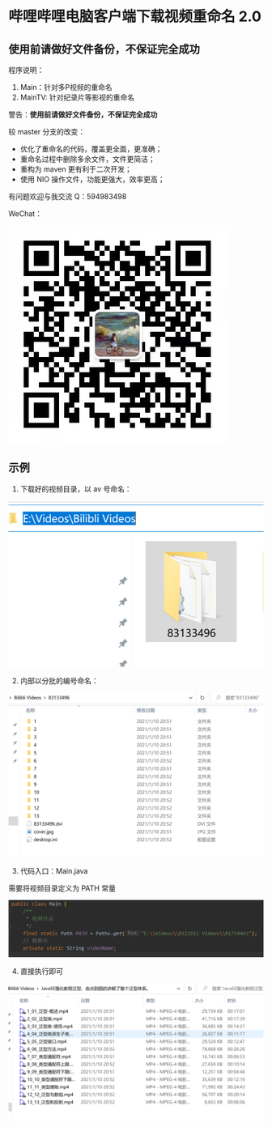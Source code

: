 # 哔哩哔哩电脑客户端下载视频重命名 2.0

## 使用前请做好文件备份，不保证完全成功

程序说明：
1. Main：针对多P视频的重命名
2. MainTV: 针对纪录片等影视的重命名

警告：**使用前请做好文件备份，不保证完全成功**

较 master 分支的改变：

- 优化了重命名的代码，覆盖更全面，更准确；
- 重命名过程中删除多余文件，文件更简洁；
- 重构为 maven 更有利于二次开发；
- 使用 NIO 操作文件，功能更强大，效率更高；

有问题欢迎与我交流 Q：594983498

WeChat：

![img.png](src/main/resources/images/WeChat.jpg)

## 示例
1. 下载好的视频目录，以 av 号命名：

![img.png](src/main/resources/images/img.png)

2. 内部以分批的编号命名：

![img.png](src/main/resources/images/img2.png)

3. 代码入口：Main.java

需要将视频目录定义为 PATH 常量

![img.png](src/main/resources/images/img3.png)

4. 直接执行即可

![img.png](src/main/resources/images/img4.png)
